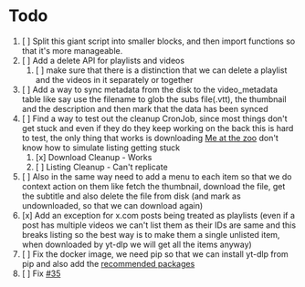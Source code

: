 # Todo

1. [ ] Split this giant script into smaller blocks, and then import functions so that it's more manageable.
2. [ ] Add a delete API for playlists and videos
   1. [ ] make sure that there is a distinction that we can delete a playlist and the videos in it separately or together
3. [ ] Add a way to sync metadata from the disk to the video_metadata table like say use the filename to glob the subs file(.vtt), the thumbnail and the description and then mark that the data has been synced
4. [ ] Find a way to test out the cleanup CronJob, since most things don't get stuck and even if they do they keep working on the back this is hard to test, the only thing that works is downloading [Me at the zoo](https://www.youtube.com/watch?v=jNQXAC9IVRw) don't know how to simulate listing getting stuck
   1. [x] Download Cleanup - Works
   2. [ ] Listing Cleanup - Can't replicate
5. [ ] Also in the same way need to add a menu to each item so that we do context action on them like fetch the thumbnail, download the file, get the subtitle and also delete the file from disk (and mark as undownloaded, so that we can download again)
6. [x] Add an exception for x.com posts being treated as playlists (even if a post has multiple videos we can't list them as their IDs are same and this breaks listing so the best way is to make them a single unlisted item, when downloaded by yt-dlp we will get all the items anyway)
7. [ ] Fix the docker image, we need pip so that we can install yt-dlp from pip and also add the [recommended packages](https://github.com/yt-dlp/yt-dlp?tab=readme-ov-file#dependencies)
8. [ ] Fix [#35](https://github.com/sagniKdas53/yt-diff/issues/35)
